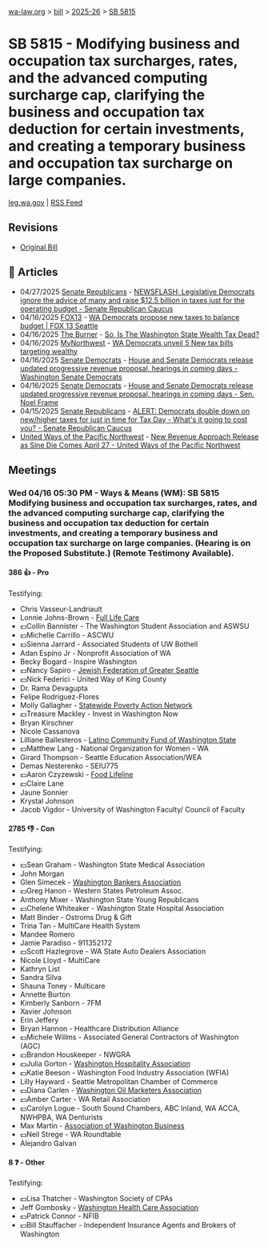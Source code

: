[wa-law.org](/) > [bill](/bill/) > [2025-26](/bill/2025-26/) > [SB 5815](/bill/2025-26/sb/5815/)

# SB 5815 - Modifying business and occupation tax surcharges, rates, and the advanced computing surcharge cap, clarifying the business and occupation tax deduction for certain investments, and creating a temporary business and occupation tax surcharge on large companies.
[leg.wa.gov](https://app.leg.wa.gov/billsummary?BillNumber=5815&Year=2025&Initiative=false) | [RSS Feed](./rss.xml)

## Revisions
* [Original Bill](1/)

## 📰 Articles
* 04/27/2025 [Senate Republicans](/org/senate_republicans/) - [NEWSFLASH: Legislative Democrats ignore the advice of many and raise $12.5 billion in taxes just for the operating budget - Senate Republican Caucus](https://src.wastateleg.org/blog/newsflash-legislative-democrats-ignore-advice-many-raise-12-5-billion-taxes-just-operating-budget/#:~:text=(SB%205815))
* 04/16/2025 [FOX13](/org/fox13/) - [WA Democrats propose new taxes to balance budget | FOX 13 Seattle](https://www.fox13seattle.com/news/wa-democrats-propose-new-taxes#:~:text=Senate%20Bill%205815)
* 04/16/2025 [The Burner](/org/the_burner/) - [So, Is The Washington State Wealth Tax Dead?](https://www.theburnerseattle.com/post/the-wealth-tax-is-seemingly-dead#:~:text=B&O%20surcharge)
* 04/16/2025 [MyNorthwest](/org/mynorthwest/) - [WA Democrats unveil 5 New tax bills targeting wealthy](https://mynorthwest.com/mynorthwest-politics/democrats-tax-bills/4076327#:~:text=Senate%20Bill%205815)
* 04/16/2025 [Senate Democrats](/org/senate_democrats/) - [House and Senate Democrats release updated progressive revenue proposal, hearings in coming days - Washington Senate Democrats](https://senatedemocrats.wa.gov/blog/2025/04/15/house-and-senate-democrats-release-updated-progressive-revenue-proposal-hearings-in-coming-days/#:~:text=Senate%20Bill%205815)
* 04/16/2025 [Senate Democrats](/org/senate_democrats/) - [House and Senate Democrats release updated progressive revenue proposal, hearings in coming days - Sen. Noel Frame](https://senatedemocrats.wa.gov/frame/2025/04/15/house-and-senate-democrats-release-updated-progressive-revenue-proposal-hearings-in-coming-days/#:~:text=Senate%20Bill%205815)
* 04/15/2025 [Senate Republicans](/org/senate_republicans/) - [ALERT: Democrats double down on new/higher taxes for just in time for Tax Day - What's it going to cost you? - Senate Republican Caucus](https://src.wastateleg.org/blog/alert-democrats-double-new-higher-taxes-just-time-tax-day-whats-going-cost/#:~:text=(SB%205815):)
* [United Ways of the Pacific Northwest](/org/united_ways_of_the_pacific_northwest/) - [New Revenue Approach Release as Sine Die Comes April 27 - United Ways of the Pacific Northwest](https://www.uwpnw.org/legupdate04212025#:~:text=SB%205815)

## Meetings
### Wed 04/16 05:30 PM - Ways & Means (WM): SB 5815 Modifying business and occupation tax surcharges, rates, and the advanced computing surcharge cap, clarifying the business and occupation tax deduction for certain investments, and creating a temporary business and occupation tax surcharge on large companies. (Hearing is on the Proposed Substitute.) (Remote Testimony Available).
#### 386 👍 - Pro
Testifying:
* Chris Vasseur-Landriault
* Lonnie Johns-Brown - [Full Life Care](/org/full_life_care/)
* 💵Collin Bannister - The Washington Student Association and ASWSU
* 💵Michelle Carrillo - ASCWU
* 💵Sienna Jarrard - Associated Students of UW Bothell
* Adan Espino Jr - Nonprofit Association of WA
* Becky Bogard - Inspire Washington
* 💵Nancy Sapiro - [Jewish Federation of Greater Seattle](/org/jewish_federation_of_greater_seattle/)
* 💵Nick Federici - United Way of King County
* Dr. Rama Devagupta
* Felipe Rodriguez-Flores
* Molly Gallagher - [Statewide Poverty Action Network](/org/statewide_poverty_action_network/)
* 💵Treasure Mackley - Invest in Washington Now
* Bryan Kirschner
* Nicole Cassanova
* Lilliane Ballesteros - [Latino Community Fund of Washington State](/org/latino_community_fund_of_washington_state/)
* 💵Matthew Lang - National Organization for Women - WA
* Girard Thompson - Seattle Education Association/WEA
* Demas Nesterenko - SEIU775
* 💵Aaron Czyzewski - [Food Lifeline](/org/food_lifeline/)
* 💵Claire Lane
* Jaune Sonnier
* Krystal Johnson
* Jacob Vigdor - University of Washington Faculty/ Council of Faculty

#### 2785 👎 - Con
Testifying:
* 💵Sean Graham - Washington State Medical Association
* John Morgan
* Glen Simecek - [Washington Bankers Association](/org/washington_bankers_association/)
* 💵Greg Hanon - Western States Petroleum Assoc.
* Anthony Mixer - Washington State Young Republicans
* 💵Chelene Whiteaker - Washington State Hospital Association
* Matt Binder - Ostroms Drug & Gift
* Trina Tan - MultiCare Health System
* Mandee Romero
* Jamie Paradiso - 911352172
* 💵Scott Hazlegrove - WA State Auto Dealers Association
* Nicole Lloyd - MultiCare
* Kathryn List
* Sandra Silva
* Shauna Toney - Multicare
* Annette Burton
* Kimberly Sanborn - 7FM
* Xavier Johnson
* Erin Jeffery
* Bryan Hannon - Healthcare Distribution Alliance
* 💵Michele Willms - Associated General Contractors of Washington (AGC)
* 💵Brandon Houskeeper - NWGRA
* 💵Julia Gorton - [Washington Hospitality Association](/org/washington_hospitality_association/)
* 💵Katie Beeson - Washington Food Industry Association (WFIA)
* Lilly Hayward - Seattle Metropolitan Chamber of Commerce
* 💵Diana Carlen - [Washington Oil Marketers Association](/org/washington_oil_marketers_association/)
* 💵Amber Carter - WA Retail Association
* 💵Carolyn Logue - South Sound Chambers, ABC Inland, WA ACCA, NWHPBA, WA Denturists
* Max Martin - [Association of Washington Business](/org/association_of_washington_business/)
* 💵Neil Strege - WA Roundtable
* Alejandro Galvan

#### 8 ❓ - Other
Testifying:
* 💵Lisa Thatcher - Washington Society of CPAs
* Jeff Gombosky - [Washington Health Care Association](/org/washington_health_care_association/)
* 💵Patrick Connor - NFIB
* 💵Bill Stauffacher - Independent Insurance Agents and Brokers of Washington
